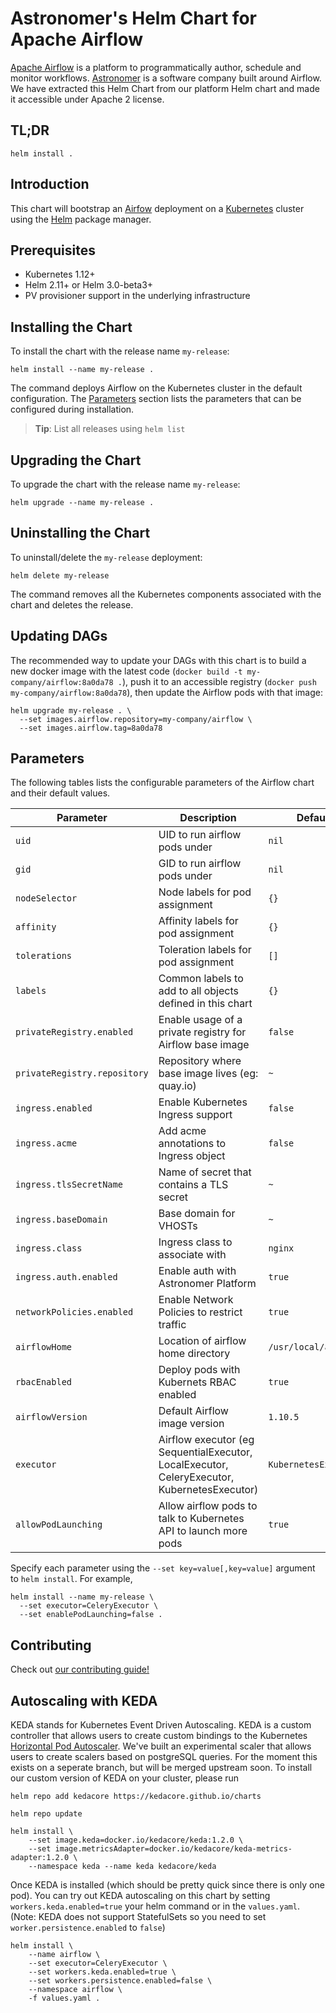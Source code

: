 # Astronomer's Helm Chart for Apache Airflow 

[Apache Airflow](https://airflow.apache.org/) is a platform to programmatically author, schedule and monitor workflows. [Astronomer](https://www.astronomer.io/) is a software company built around Airflow. We have extracted this Helm Chart from our platform Helm chart and made it accessible under Apache 2 license.

## TL;DR

```console
helm install .
```

## Introduction

This chart will bootstrap an [Airfow](https://github.com/astronomer/astronomer/tree/master/docker/airflow) deployment on a [Kubernetes](http://kubernetes.io) cluster using the [Helm](https://helm.sh) package manager.

## Prerequisites

- Kubernetes 1.12+
- Helm 2.11+ or Helm 3.0-beta3+
- PV provisioner support in the underlying infrastructure

## Installing the Chart
To install the chart with the release name `my-release`:

```console
helm install --name my-release .
```

The command deploys Airflow on the Kubernetes cluster in the default configuration. The [Parameters](#parameters) section lists the parameters that can be configured during installation.

> **Tip**: List all releases using `helm list`

## Upgrading the Chart
To upgrade the chart with the release name `my-release`:

```console
helm upgrade --name my-release .
```

## Uninstalling the Chart

To uninstall/delete the `my-release` deployment:

```console
helm delete my-release
```

The command removes all the Kubernetes components associated with the chart and deletes the release.

## Updating DAGs

The recommended way to update your DAGs with this chart is to build a new docker image with the latest code (`docker build -t my-company/airflow:8a0da78 .`), push it to an accessible registry (`docker push my-company/airflow:8a0da78`), then update the Airflow pods with that image:

```console
helm upgrade my-release . \
  --set images.airflow.repository=my-company/airflow \
  --set images.airflow.tag=8a0da78
```

## Parameters

The following tables lists the configurable parameters of the Airflow chart and their default values.

| Parameter                           | Description                                                                                                  | Default                                           |
| ----------------------------------- | ------------------------------------------------------------------------------------------------------------ | ------------------------------------------------- |
| `uid`                               | UID to run airflow pods under                                                                                | `nil`                                             |
| `gid`                               | GID to run airflow pods under                                                                                | `nil`                                             |
| `nodeSelector`                      | Node labels for pod assignment                                                                               | `{}`                                              |
| `affinity`                          | Affinity labels for pod assignment                                                                           | `{}`                                              |
| `tolerations`                       | Toleration labels for pod assignment                                                                         | `[]`                                              |
| `labels`                            | Common labels to add to all objects defined in this chart                                                    | `{}`                                              |
| `privateRegistry.enabled`           | Enable usage of a private registry for Airflow base image                                                    | `false`                                           |
| `privateRegistry.repository`        | Repository where base image lives (eg: quay.io)                                                              | `~`                                               |
| `ingress.enabled`                   | Enable Kubernetes Ingress support                                                                            | `false`                                           |
| `ingress.acme`                      | Add acme annotations to Ingress object                                                                       | `false`                                           |
| `ingress.tlsSecretName`             | Name of secret that contains a TLS secret                                                                    | `~`                                               |
| `ingress.baseDomain`                | Base domain for VHOSTs                                                                                       | `~`                                               |
| `ingress.class`                     | Ingress class to associate with                                                                              | `nginx`                                           |
| `ingress.auth.enabled`              | Enable auth with Astronomer Platform                                                                         | `true`                                            |
| `networkPolicies.enabled`           | Enable Network Policies to restrict traffic                                                                  | `true`                                            |
| `airflowHome`                       | Location of airflow home directory                                                                           | `/usr/local/airflow`                              |
| `rbacEnabled`                       | Deploy pods with Kubernets RBAC enabled                                                                      | `true`                                            |
| `airflowVersion`                    | Default Airflow image version                                                                                | `1.10.5`                                          |
| `executor`                          | Airflow executor (eg SequentialExecutor, LocalExecutor, CeleryExecutor, KubernetesExecutor)                  | `KubernetesExecutor`                              |
| `allowPodLaunching`                 | Allow airflow pods to talk to Kubernetes API to launch more pods                                             | `true`                                            |


Specify each parameter using the `--set key=value[,key=value]` argument to `helm install`. For example,

```console
helm install --name my-release \
  --set executor=CeleryExecutor \
  --set enablePodLaunching=false .
```

## Contributing

Check out [our contributing guide!](CONTRIBUTING.md)

##  Autoscaling with KEDA

KEDA stands for Kubernetes Event Driven Autoscaling. KEDA is a custom controller that allows users to create custom bindings
to the Kubernetes [Horizontal Pod Autoscaler](https://kubernetes.io/docs/tasks/run-application/horizontal-pod-autoscale/).
We've built an experimental scaler that allows users to create scalers based on postgreSQL queries. For the moment this exists
on a seperate branch, but will be merged upstream soon. To install our custom version of KEDA on your cluster, please run

```console
helm repo add kedacore https://kedacore.github.io/charts

helm repo update

helm install \
    --set image.keda=docker.io/kedacore/keda:1.2.0 \
    --set image.metricsAdapter=docker.io/kedacore/keda-metrics-adapter:1.2.0 \
    --namespace keda --name keda kedacore/keda
```

Once KEDA is installed (which should be pretty quick since there is only one pod). You can try out KEDA autoscaling 
on this chart by setting `workers.keda.enabled=true` your helm command or in the `values.yaml`. 
(Note: KEDA does not support StatefulSets so you need to set `worker.persistence.enabled` to `false`)

```console
helm install \
    --name airflow \
    --set executor=CeleryExecutor \
    --set workers.keda.enabled=true \
    --set workers.persistence.enabled=false \
    --namespace airflow \
    -f values.yaml .
```
